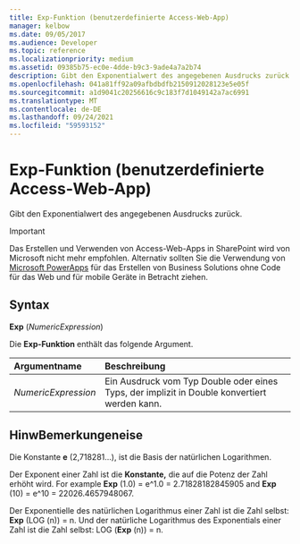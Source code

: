 ```yaml
---
title: Exp-Funktion (benutzerdefinierte Access-Web-App)
manager: kelbow
ms.date: 09/05/2017
ms.audience: Developer
ms.topic: reference
ms.localizationpriority: medium
ms.assetid: 09385b75-ec0e-4dde-b9c3-9ade4a7a2b74
description: Gibt den Exponentialwert des angegebenen Ausdrucks zurück.
ms.openlocfilehash: 041a81ff92a09afbdbdfb2150912028123e5e05f
ms.sourcegitcommit: a1d9041c20256616c9c183f7d1049142a7ac6991
ms.translationtype: MT
ms.contentlocale: de-DE
ms.lasthandoff: 09/24/2021
ms.locfileid: "59593152"
---
```

# <a name="exp-function-access-custom-web-app"></a>Exp-Funktion (benutzerdefinierte Access-Web-App)

Gibt den Exponentialwert des angegebenen Ausdrucks zurück.
  
> [!IMPORTANT]
> Das Erstellen und Verwenden von Access-Web-Apps in SharePoint wird von Microsoft nicht mehr empfohlen. Alternativ sollten Sie die Verwendung von [Microsoft PowerApps](https://powerapps.microsoft.com/en-us/) für das Erstellen von Business Solutions ohne Code für das Web und für mobile Geräte in Betracht ziehen. 
  
## <a name="syntax"></a>Syntax

 **Exp** (*NumericExpression*) 
  
Die **Exp-Funktion** enthält das folgende Argument. 
  
|**Argumentname**|**Beschreibung**|
|:-----|:-----|
| *NumericExpression*  <br/> |Ein Ausdruck vom Typ Double oder eines Typs, der implizit in Double konvertiert werden kann.  <br/> |
   
## <a name="remarks"></a>HinwBemerkungeneise

Die Konstante **e** (2,718281...), ist die Basis der natürlichen Logarithmen. 
  
Der Exponent einer Zahl ist die **Konstante,** die auf die Potenz der Zahl erhöht wird. For example **Exp** (1.0) = e^1.0 = 2.71828182845905 and **Exp** (10) = e^10 = 22026.4657948067. 
  
Der Exponentielle des natürlichen Logarithmus einer Zahl ist die Zahl selbst: **Exp** (LOG (n)) = n. Und der natürliche Logarithmus des Exponentials einer Zahl ist die Zahl selbst: LOG (**Exp** (n)) = n. 
  

